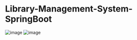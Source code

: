 # Library-Management-System-SpringBoot
 
![image](https://user-images.githubusercontent.com/45397701/132463693-15ab60cc-7087-44fa-a36b-90c5692efceb.png)
![image](https://user-images.githubusercontent.com/45397701/132463810-6462c416-e281-4255-b95f-3bbffc745d47.png)
